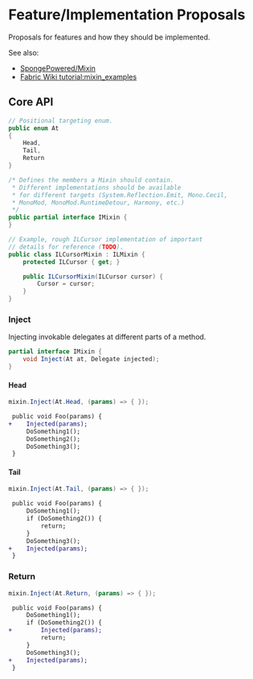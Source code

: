 # Feature/Implementation Proposals

Proposals for features and how they should be implemented.

See also:

- [SpongePowered/Mixin](https://github.com/SpongePowered/Mixin)
- [Fabric Wiki tutorial:mixin_examples](https://fabricmc.net/wiki/tutorial:mixin_examples)

## Core API

```cs
// Positional targeting enum.
public enum At
{
    Head,
    Tail,
    Return
}

/* Defines the members a Mixin should contain.
 * Different implementations should be available
 * for different targets (System.Reflection.Emit, Mono.Cecil,
 * MonoMod, MonoMod.RuntimeDetour, Harmony, etc.)
 */
public partial interface IMixin {
}

// Example, rough ILCursor implementation of important
// details for reference (TODO).
public class ILCursorMixin : ILMixin {
    protected ILCursor { get; }

    public ILCursorMixin(ILCursor cursor) {
        Cursor = cursor;
    }
}
```

### Inject

Injecting invokable delegates at different parts of a method.

```cs
partial interface IMixin {
    void Inject(At at, Delegate injected);
}
```

#### Head

```cs
mixin.Inject(At.Head, (params) => { });
```

```diff
 public void Foo(params) {
+    Injected(params);
     DoSomething1();
     DoSomething2();
     DoSomething3();
 }
```

#### Tail

```cs
mixin.Inject(At.Tail, (params) => { });
```

```diff
 public void Foo(params) {
     DoSomething1();
     if (DoSomething2()) {
         return;
     }
     DoSomething3();
+    Injected(params);
 }
```

### Return

```cs
mixin.Inject(At.Return, (params) => { });
```

```diff
 public void Foo(params) {
     DoSomething1();
     if (DoSomething2()) {
+        Injected(params);
         return;
     }
     DoSomething3();
+    Injected(params);
 }
```
